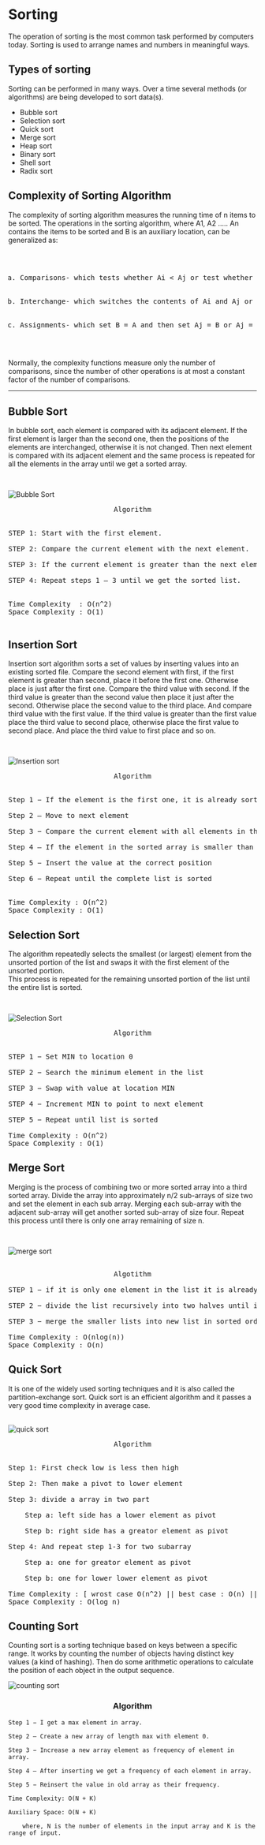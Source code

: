 # Sorting

The operation of sorting is the most common task performed by computers today. Sorting is used to arrange names and numbers in meaningful ways. 

## Types of sorting
Sorting can be performed in many ways. Over a time several methods (or algorithms) are being developed to sort data(s). 
<ul>
<li>Bubble sort</li>
<li>Selection sort</li>
<li>Quick sort</li>
<li>Merge sort</li>
<li>Heap sort</li>
<li>Binary sort</li>
<li>Shell sort</li>
<li>Radix sort</li>
</ul>

## Complexity of Sorting Algorithm
The complexity of sorting algorithm measures the running time of n items to be sorted. The operations in the sorting algorithm, where A1, A2 ..... An contains the items to be sorted and B is an auxiliary location, can be generalized as:
<pre>
<ol type='a'>
    <li>Comparisons- which tests whether Ai < Aj or test whether Ai < B </li>
    <li>Interchange- which switches the contents of Ai and Aj or of Ai and B</li>
    <li>Assignments- which set B = A and then set Aj = B or Aj = Ai</li>
</ol>
</pre>
Normally, the complexity functions measure only the number of comparisons, since the number of other operations is at most a constant factor of the number of comparisons.

<hr>

## Bubble Sort
In bubble sort, each element is compared with its adjacent element. If the first element is larger than the second one, then the positions of the elements are interchanged, otherwise it is not changed. Then next element is compared with its adjacent element and the same process is repeated for all the elements in the array until we get a sorted array.

<br>

![Bubble Sort](https://www.w3resource.com/w3r_images/bubble-short.png)
<pre>
<center> Algorithm </center> 

STEP 1: Start with the first element.

STEP 2: Compare the current element with the next element.

STEP 3: If the current element is greater than the next element, then swap both the elements. If not, move to the next element.

STEP 4: Repeat steps 1 – 3 until we get the sorted list.


Time Complexity  : O(n^2)
Space Complexity : O(1)

</pre>

## Insertion Sort
Insertion sort algorithm sorts a set of values by inserting values into an existing sorted file. Compare the second element with first, if the first element is greater than second, place it before the first one. Otherwise place is just after the first one. Compare the third value with second. If the third value is greater than the second value then place it just after the second. Otherwise place the second value to the third place. And compare third value with the first value. If the third value is greater than the first value place the third value to second place, otherwise place the first value to second place. And place the third value to first place and so on.

<br>

![Insertion sort](https://miro.medium.com/v2/resize:fit:765/0*1zi2XtjiLXa3LYZh.PNG)

<pre>
<center> Algorithm </center>

Step 1 − If the element is the first one, it is already sorted.

Step 2 – Move to next element

Step 3 − Compare the current element with all elements in the sorted array

Step 4 – If the element in the sorted array is smaller than the current element, iterate to the next element. Otherwise, shift all the greater element in the array by one position towards the right

Step 5 − Insert the value at the correct position

Step 6 − Repeat until the complete list is sorted


Time Complexity : O(n^2)
Space Complexity : O(1)
</pre>

## Selection Sort

The algorithm repeatedly selects the smallest (or largest) element from the unsorted portion of the list and swaps it with the first element of the unsorted portion.<br>
This process is repeated for the remaining unsorted portion  of the list until the entire list is sorted.

<br>

![Selection Sort](https://www.programiz.com/sites/tutorial2program/files/Selection-sort-0.png)

<pre>
<center>Algorithm</center>
    
STEP 1 − Set MIN to location 0

STEP 2 − Search the minimum element in the list

STEP 3 − Swap with value at location MIN

STEP 4 − Increment MIN to point to next element

STEP 5 − Repeat until list is sorted

Time Complexity : O(n^2)
Space Complexity : O(1)
</pre>

## Merge Sort
Merging is the process of combining two or more sorted array into a third sorted array. Divide the array into approximately n/2 sub-arrays of size two and set the element in each sub array. Merging each sub-array with the adjacent sub-array will get another sorted sub-array of size four. Repeat this process until there is only one array remaining of size n.

<br>

![merge sort](https://www.programiz.com/sites/tutorial2program/files/merge-sort-example_0.png)
<pre>
        <center>Algotithm</center> 
STEP 1 − if it is only one element in the list it is already sorted, return.

STEP 2 − divide the list recursively into two halves until it can no more be divided.

STEP 3 − merge the smaller lists into new list in sorted order.

Time Complexity : O(nlog(n))
Space Complexity : O(n)
</pre>

## Quick Sort
It is one of the widely used sorting techniques and it is also called the partition-exchange sort. 
Quick sort is an efficient algorithm and it passes a very good time complexity in average case.  
<br>

![quick sort](https://cdn-images-1.medium.com/max/1080/1*-Ew3z7-bu0gjNXKL6plLzA.jpeg)

<pre>
<center>Algorithm</center>

Step 1: First check low is less then high

Step 2: Then make a pivot to lower element

Step 3: divide a array in two part 

    Step a: left side has a lower element as pivot 

    Step b: right side has a greator element as pivot

Step 4: And repeat step 1-3 for two subarray 

    Step a: one for greator element as pivot 

    Step b: one for lower lower element as pivot

Time Complexity : [ wrost case O(n^2) || best case : O(n) || average case : O(n log n)  ]
Space Complexity : O(log n)
</pre>


## Counting Sort
Counting sort is a sorting technique based on keys between a specific range. It works by counting the number of objects having distinct key values (a kind of hashing). Then do some arithmetic operations to calculate the position of each object in the output sequence.

![counting sort](https://www.researchgate.net/publication/220686480/figure/fig4/AS:667707569614851@1536205298801/Example-of-counting-sort.png)

### <center>Algorithm</center>
    
    Step 1 − I get a max element in array.

    Step 2 – Create a new array of length max with element 0.

    Step 3 − Increase a new array element as frequency of element in array.

    Step 4 – After inserting we get a frequency of each element in array.

    Step 5 − Reinsert the value in old array as their frequency.

    Time Complexity: O(N + K) 
        
    Auxiliary Space: O(N + K)

        where, N is the number of elements in the input array and K is the range of input.